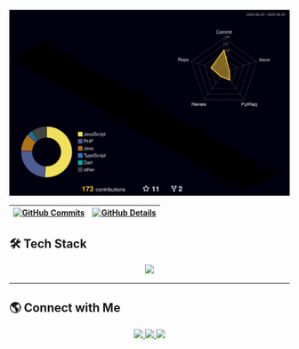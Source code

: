 ![Status](profile-3d-contrib/profile-night-rainbow.svg)


| [![GitHub Commits](http://github-profile-summary-cards.vercel.app/api/cards/productive-time?username=joaobatista235&theme=dracula&utcOffset=-3)](https://github.com/vn7n24fzkq/github-profile-summary-cards) | [![GitHub Details](http://github-profile-summary-cards.vercel.app/api/cards/profile-details?username=joaobatista235&theme=dracula)](https://github.com/vn7n24fzkq/github-profile-summary-cards) |
| ----------- | ----------- |


## 🛠 Tech Stack
<div align="center">
  <a href="https://skillicons.dev">
    <img src="https://skillicons.dev/icons?i=git,vscode,javascript,typescript,css,html,php,react,nodejs,express,github,postman,styledcomponents,vite,bootstrap,mongodb,postgres,discord,linkedin,instagram" />
  </a>
</div>

---

## 🌎 Connect with Me
<div align="center">
  <a href="https://instagram.com/jo_batistajr" target="_blank">
    <img src="https://img.shields.io/badge/-Instagram-%23E4405F?style=for-the-badge&logo=instagram&logoColor=white"/>
  </a>
  <a href="mailto:juniorbatista0404@gmail.com" target="_blank">
    <img src="https://img.shields.io/badge/-Gmail-%23333?style=for-the-badge&logo=gmail&logoColor=white"/>
  </a>
  <a href="https://linkedin.com/in/joão-batista-a0b88a20a/" target="_blank">
    <img src="https://img.shields.io/badge/-LinkedIn-%230077B5?style=for-the-badge&logo=linkedin&logoColor=white"/>
  </a>
</div>
